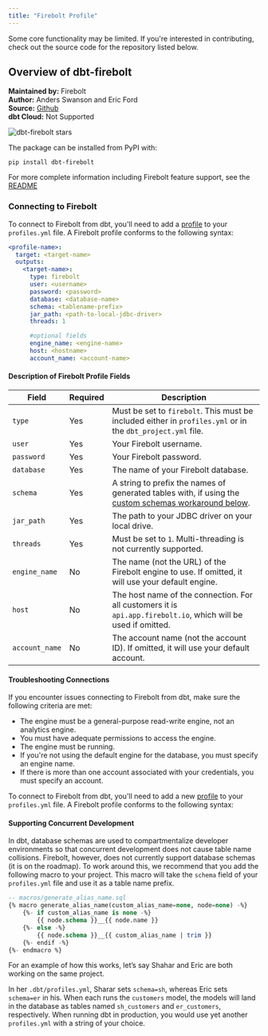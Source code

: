 ```yaml
---
title: "Firebolt Profile"
---
```



Some core functionality may be limited. If you're interested in contributing, check out the source code for the repository listed below.


## Overview of dbt-firebolt

**Maintained by:** Firebolt  
**Author:** Anders Swanson and Eric Ford     
**Source:** [Github](https://github.com/firebolt-db/dbt-firebolt)  
**dbt Cloud:** Not Supported  

![dbt-firebolt stars](https://img.shields.io/github/stars/firebolt-db/dbt-firebolt?style=for-the-badge)

The package can be installed from PyPI with:

```
pip install dbt-firebolt
```
For more complete information including Firebolt feature support, see the [README](https://github.com/firebolt-db/dbt-firebolt/blob/main/README.md)


### Connecting to Firebolt

To connect to Firebolt from dbt, you'll need to add a [profile](https://docs.getdbt.com/dbt-cli/configure-your-profile) to your `profiles.yml` file. A Firebolt profile conforms to the following syntax:

<File name='profiles.yml'>

```yml
<profile-name>:
  target: <target-name>
  outputs:
    <target-name>:
      type: firebolt
      user: <username>
      password: <password>
      database: <database-name>
      schema: <tablename-prefix>
      jar_path: <path-to-local-jdbc-driver>
      threads: 1

      #optional fields
      engine_name: <engine-name>
      host: <hostname>
      account_name: <account-name>
```

</File>


#### Description of Firebolt Profile Fields

| Field                    | Required | Description |
|--------------------------|----------|--------------------------------------------------------------------------------------------------------|
| `type`                   | Yes | Must be set to `firebolt`. This must be included either in `profiles.yml` or in the `dbt_project.yml` file. |
| `user`                   | Yes | Your Firebolt username. |
| `password`               | Yes | Your Firebolt password. |
| `database`               | Yes | The name of your Firebolt database. |
| `schema`                 | Yes | A string to prefix the names of generated tables with, if using the [custom schemas workaround below](https://github.com/firebolt-db/dbt-firebolt#supporting-concurrent-development). |
| `jar_path`               | Yes | The path to your JDBC driver on your local drive. |
| `threads`                | Yes | Must be set to `1`. Multi-threading is not currently supported. |
| `engine_name`            | No | The name (not the URL) of the Firebolt engine to use. If omitted, it will use your default engine. |
| `host`                   | No | The host name of the connection. For all customers it is `api.app.firebolt.io`, which will be used if omitted. |
| `account_name`           | No | The account name (not the account ID). If omitted, it will use your default account. |

#### Troubleshooting Connections

If you encounter issues connecting to Firebolt from dbt, make sure the following criteria are met:
- The engine must be a general-purpose read-write engine, not an analytics engine.
- You must have adequate permissions to access the engine.
- The engine must be running.
- If you're not using the default engine for the database, you must specify an engine name.
- If there is more than one account associated with your credentials, you must specify an account.

To connect to Firebolt from dbt, you'll need to add a new [profile](https://docs.getdbt.com/dbt-cli/configure-your-profile) to your `profiles.yml` file. A Firebolt profile conforms to the following syntax:


#### Supporting Concurrent Development

In dbt, database schemas are used to compartmentalize developer environments so that concurrent development does not cause table name collisions. Firebolt, however, does not currently support database schemas (it is on the roadmap). To work around this, we recommend that you add the following macro to your project. This macro will take the `schema` field of your `profiles.yml` file and use it as a table name prefix.

```sql
-- macros/generate_alias_name.sql
{% macro generate_alias_name(custom_alias_name=none, node=none) -%}
    {%- if custom_alias_name is none -%}
        {{ node.schema }}__{{ node.name }}
    {%- else -%}
        {{ node.schema }}__{{ custom_alias_name | trim }}
    {%- endif -%}
{%- endmacro %}
```

For an example of how this works, let’s say Shahar and Eric are both working on the same project.

In her `.dbt/profiles.yml`, Sharar sets `schema=sh`, whereas Eric sets `schema=er` in his. When each runs the `customers` model, the models will land in the database as tables named `sh_customers` and `er_customers`, respectively. When running dbt in production, you would use yet another `profiles.yml` with a string of your choice.
